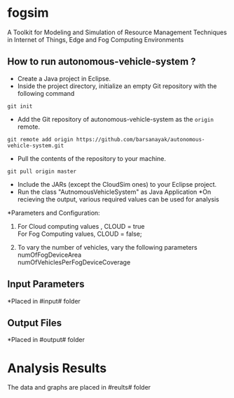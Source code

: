 # fogsim
A Toolkit for Modeling and Simulation of Resource Management Techniques in Internet of Things, Edge and Fog Computing Environments


## How to run autonomous-vehicle-system ?

* Create a Java project in Eclipse. 
* Inside the project directory, initialize an empty Git repository with the following command
```
git init
```
* Add the Git repository of autonomous-vehicle-system as the `origin` remote.
```
git remote add origin https://github.com/barsanayak/autonomous-vehicle-system.git
```
* Pull the contents of the repository to your machine.
```
git pull origin master
```
* Include the JARs (except the CloudSim ones) to your Eclipse project.  
* Run the class "AutnomousVehicleSystem" as  Java Application
*On recieving the output, various required values can be used for analysis  


*Parameters and Configuration:  
  
1. For Cloud computing values , CLOUD = true  
   For Fog Computing values, CLOUD = false;  

2. To vary the number of vehicles, vary the following parameters  
	numOfFogDeviceArea   
	numOfVehiclesPerFogDeviceCoverage  
  
  ## Input Parameters    
  *Placed in #input# folder   
    
  ## Output Files     
  *Placed in #output# folder  
  
  # Analysis Results 
  The data and graphs are placed in #reults# folder
	

